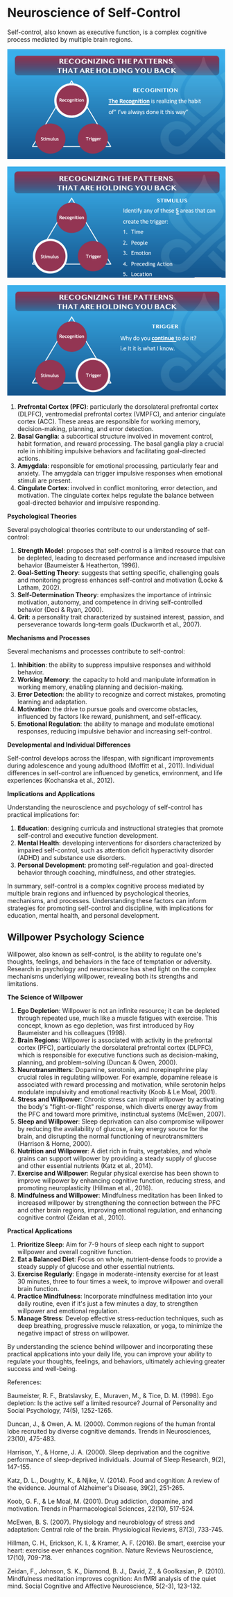 # Neuroscience of Self-Control

Self-control, also known as executive function, is a complex cognitive process mediated by multiple brain regions.

![pattern recognition](<static/Pattern Recognition - Recognition.png>)

![pattern recognition](<static/Pattern Recognition - Stimulus.png>)

![pattern recognition](<static/Pattern Recognition - Trigger.png>)

1. **Prefrontal Cortex (PFC)**: particularly the dorsolateral prefrontal cortex (DLPFC), ventromedial prefrontal cortex (VMPFC), and anterior cingulate cortex (ACC). These areas are responsible for working memory, decision-making, planning, and error detection.
2. **Basal Ganglia**: a subcortical structure involved in movement control, habit formation, and reward processing. The basal ganglia play a crucial role in inhibiting impulsive behaviors and facilitating goal-directed actions.
3. **Amygdala**: responsible for emotional processing, particularly fear and anxiety. The amygdala can trigger impulsive responses when emotional stimuli are present.
4. **Cingulate Cortex**: involved in conflict monitoring, error detection, and motivation. The cingulate cortex helps regulate the balance between goal-directed behavior and impulsive responding.

**Psychological Theories**

Several psychological theories contribute to our understanding of self-control:

1. **Strength Model**: proposes that self-control is a limited resource that can be depleted, leading to decreased performance and increased impulsive behavior (Baumeister & Heatherton, 1996).
2. **Goal-Setting Theory**: suggests that setting specific, challenging goals and monitoring progress enhances self-control and motivation (Locke & Latham, 2002).
3. **Self-Determination Theory**: emphasizes the importance of intrinsic motivation, autonomy, and competence in driving self-controlled behavior (Deci & Ryan, 2000).
4. **Grit**: a personality trait characterized by sustained interest, passion, and perseverance towards long-term goals (Duckworth et al., 2007).

**Mechanisms and Processes**

Several mechanisms and processes contribute to self-control:

1. **Inhibition**: the ability to suppress impulsive responses and withhold behavior.
2. **Working Memory**: the capacity to hold and manipulate information in working memory, enabling planning and decision-making.
3. **Error Detection**: the ability to recognize and correct mistakes, promoting learning and adaptation.
4. **Motivation**: the drive to pursue goals and overcome obstacles, influenced by factors like reward, punishment, and self-efficacy.
5. **Emotional Regulation**: the ability to manage and modulate emotional responses, reducing impulsive behavior and increasing self-control.

**Developmental and Individual Differences**

Self-control develops across the lifespan, with significant improvements during adolescence and young adulthood (Moffitt et al., 2011). Individual differences in self-control are influenced by genetics, environment, and life experiences (Kochanska et al., 2012).

**Implications and Applications**

Understanding the neuroscience and psychology of self-control has practical implications for:

1. **Education**: designing curricula and instructional strategies that promote self-control and executive function development.
2. **Mental Health**: developing interventions for disorders characterized by impaired self-control, such as attention deficit hyperactivity disorder (ADHD) and substance use disorders.
3. **Personal Development**: promoting self-regulation and goal-directed behavior through coaching, mindfulness, and other strategies.

In summary, self-control is a complex cognitive process mediated by multiple brain regions and influenced by psychological theories, mechanisms, and processes. Understanding these factors can inform strategies for promoting self-control and discipline, with implications for education, mental health, and personal development.

## Willpower Psychology Science

Willpower, also known as self-control, is the ability to regulate one's thoughts, feelings, and behaviors in the face of temptation or adversity. Research in psychology and neuroscience has shed light on the complex mechanisms underlying willpower, revealing both its strengths and limitations.

**The Science of Willpower**

1. **Ego Depletion**: Willpower is not an infinite resource; it can be depleted through repeated use, much like a muscle fatigues with exercise. This concept, known as ego depletion, was first introduced by Roy Baumeister and his colleagues (1998).
2. **Brain Regions**: Willpower is associated with activity in the prefrontal cortex (PFC), particularly the dorsolateral prefrontal cortex (DLPFC), which is responsible for executive functions such as decision-making, planning, and problem-solving (Duncan & Owen, 2000).
3. **Neurotransmitters**: Dopamine, serotonin, and norepinephrine play crucial roles in regulating willpower. For example, dopamine release is associated with reward processing and motivation, while serotonin helps modulate impulsivity and emotional reactivity (Koob & Le Moal, 2001).
4. **Stress and Willpower**: Chronic stress can impair willpower by activating the body's "fight-or-flight" response, which diverts energy away from the PFC and toward more primitive, instinctual systems (McEwen, 2007).
5. **Sleep and Willpower**: Sleep deprivation can also compromise willpower by reducing the availability of glucose, a key energy source for the brain, and disrupting the normal functioning of neurotransmitters (Harrison & Horne, 2000).
6. **Nutrition and Willpower**: A diet rich in fruits, vegetables, and whole grains can support willpower by providing a steady supply of glucose and other essential nutrients (Katz et al., 2014).
7. **Exercise and Willpower**: Regular physical exercise has been shown to improve willpower by enhancing cognitive function, reducing stress, and promoting neuroplasticity (Hillman et al., 2016).
8. **Mindfulness and Willpower**: Mindfulness meditation has been linked to increased willpower by strengthening the connection between the PFC and other brain regions, improving emotional regulation, and enhancing cognitive control (Zeidan et al., 2010).

**Practical Applications**

1. **Prioritize Sleep**: Aim for 7-9 hours of sleep each night to support willpower and overall cognitive function.
2. **Eat a Balanced Diet**: Focus on whole, nutrient-dense foods to provide a steady supply of glucose and other essential nutrients.
3. **Exercise Regularly**: Engage in moderate-intensity exercise for at least 30 minutes, three to four times a week, to improve willpower and overall brain function.
4. **Practice Mindfulness**: Incorporate mindfulness meditation into your daily routine, even if it's just a few minutes a day, to strengthen willpower and emotional regulation.
5. **Manage Stress**: Develop effective stress-reduction techniques, such as deep breathing, progressive muscle relaxation, or yoga, to minimize the negative impact of stress on willpower.

By understanding the science behind willpower and incorporating these practical applications into your daily life, you can improve your ability to regulate your thoughts, feelings, and behaviors, ultimately achieving greater success and well-being.

References:

Baumeister, R. F., Bratslavsky, E., Muraven, M., & Tice, D. M. (1998). Ego depletion: Is the active self a limited resource? Journal of Personality and Social Psychology, 74(5), 1252-1265.

Duncan, J., & Owen, A. M. (2000). Common regions of the human frontal lobe recruited by diverse cognitive demands. Trends in Neurosciences, 23(10), 475-483.

Harrison, Y., & Horne, J. A. (2000). Sleep deprivation and the cognitive performance of sleep-deprived individuals. Journal of Sleep Research, 9(2), 147-155.

Katz, D. L., Doughty, K., & Njike, V. (2014). Food and cognition: A review of the evidence. Journal of Alzheimer's Disease, 39(2), 251-265.

Koob, G. F., & Le Moal, M. (2001). Drug addiction, dopamine, and motivation. Trends in Pharmacological Sciences, 22(10), 517-524.

McEwen, B. S. (2007). Physiology and neurobiology of stress and adaptation: Central role of the brain. Physiological Reviews, 87(3), 733-745.

Hillman, C. H., Erickson, K. I., & Kramer, A. F. (2016). Be smart, exercise your heart: exercise ever enhances cognition. Nature Reviews Neuroscience, 17(10), 709-718.

Zeidan, F., Johnson, S. K., Diamond, B. J., David, Z., & Goolkasian, P. (2010). Mindfulness meditation improves cognition: An fMRI analysis of the quiet mind. Social Cognitive and Affective Neuroscience, 5(2-3), 123-132.
